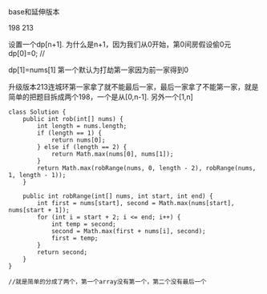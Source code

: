 base和延伸版本

198 213

设置一个dp[n+1]. 为什么是n+1，因为我们从0开始，第0间房假设偷0元
dp[0]=0; //

dp[1]=nums[1] 第一个默认为打劫第一家因为前一家得到0

升级版本213连城环第一家拿了就不能最后一家，最后一家拿了不能第一家，就是简单的把题目拆成两个198，一个是从[0,n-1]. 另外一个[1,n]

```` 
class Solution {
    public int rob(int[] nums) {
        int length = nums.length;
        if (length == 1) {
            return nums[0];
        } else if (length == 2) {
            return Math.max(nums[0], nums[1]);
        }
        return Math.max(robRange(nums, 0, length - 2), robRange(nums, 1, length - 1));
    }

    public int robRange(int[] nums, int start, int end) {
        int first = nums[start], second = Math.max(nums[start], nums[start + 1]);
        for (int i = start + 2; i <= end; i++) {
            int temp = second;
            second = Math.max(first + nums[i], second);
            first = temp;
        }
        return second;
    }
}

//就是简单的分成了两个，第一个array没有第一个，第二个没有最后一个
````

